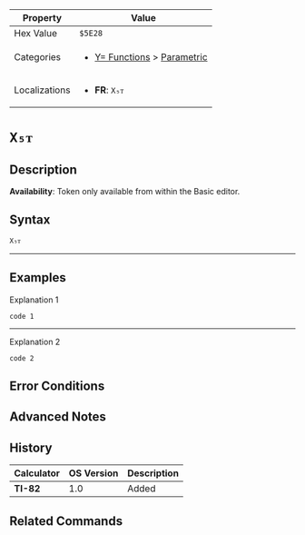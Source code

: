 | Property      | Value |
|---------------|-------|
| Hex Value     | `$5E28`|
| Categories    | <ul><li>[Y= Functions](<../categories/Y= Functions.md>) > [Parametric](<../categories/Y= Functions.md#Parametric>)</li></ul> |
| Localizations | <ul><li><b>FR</b>: `X₅ᴛ`</li></ul> |

# `X₅ᴛ`

## Description



<b>Availability</b>: Token only available from within the Basic editor.

## Syntax
`X₅ᴛ`

<hr>

## Examples

Explanation 1
```ti-basic
code 1
```
---
Explanation 2
```ti-basic
code 2
```

## Error Conditions


## Advanced Notes


## History
| Calculator | OS Version | Description |
|------------|------------|-------------|
| <b>TI-82</b> | 1.0 | Added

## Related Commands

    